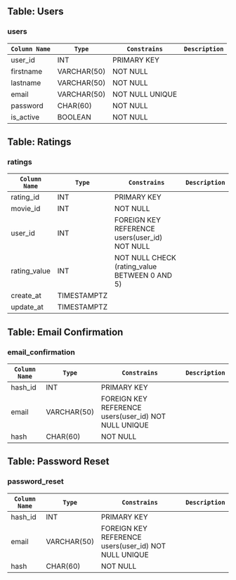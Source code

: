 ## Table: Users

### users

| `Column Name` | `Type`      | `Constrains`    | `Description` |
| ------------- | ----------- | --------------- | ------------- |
| user_id       | INT         | PRIMARY KEY     |               |
| firstname     | VARCHAR(50) | NOT NULL        |               |
| lastname      | VARCHAR(50) | NOT NULL        |               |
| email         | VARCHAR(50) | NOT NULL UNIQUE |               |
| password      | CHAR(60)    | NOT NULL        |               |
| is_active     | BOOLEAN     | NOT NULL        |               |

## Table: Ratings

### ratings

| `Column Name` | `Type`      | `Constrains`                                  | `Description` |
| ------------- | ----------- | --------------------------------------------- | ------------- |
| rating_id     | INT         | PRIMARY KEY                                   |               |
| movie_id      | INT         | NOT NULL                                      |               |
| user_id       | INT         | FOREIGN KEY REFERENCE users(user_id) NOT NULL |               |
| rating_value  | INT         | NOT NULL CHECK (rating_value BETWEEN 0 AND 5) |               |
| create_at     | TIMESTAMPTZ |                                               |               |
| update_at     | TIMESTAMPTZ |                                               |               |

## Table: Email Confirmation

### email_confirmation

| `Column Name` | `Type`      | `Constrains`                                         | `Description` |
| ------------- | ----------- | ---------------------------------------------------- | ------------- |
| hash_id       | INT         | PRIMARY KEY                                          |               |
| email         | VARCHAR(50) | FOREIGN KEY REFERENCE users(user_id) NOT NULL UNIQUE |               |
| hash          | CHAR(60)    | NOT NULL                                             |               |

## Table: Password Reset

### password_reset

| `Column Name` | `Type`      | `Constrains`                                         | `Description` |
| ------------- | ----------- | ---------------------------------------------------- | ------------- |
| hash_id       | INT         | PRIMARY KEY                                          |               |
| email         | VARCHAR(50) | FOREIGN KEY REFERENCE users(user_id) NOT NULL UNIQUE |               |
| hash          | CHAR(60)    | NOT NULL                                             |               |
